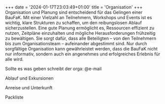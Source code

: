 +++
date = '2024-01-17T23:03:49+01:00'
title = 'Organisation'
+++
Organisation und Planung sind entscheidend für das Gelingen einer BauFaK. Mit einer Vielzahl an Teilnehmern, Workshops und Events ist es wichtig, klare Strukturen zu schaffen, um den reibungslosen Ablauf sicherzustellen. Eine gute Planung ermöglicht es, Ressourcen effizient zu nutzen, Zeitpläne einzuhalten und mögliche Herausforderungen frühzeitig zu bewältigen. Sie sorgt dafür, dass alle Beteiligten – von den Teilnehmern bis zum Organisationsteam – aufeinander abgestimmt sind. Nur durch sorgfältige Organisation kann gewährleistet werden, dass die BauFaK nicht nur informativ, sondern auch ein angenehmes und erfolgreiches Erlebnis für alle wird.

Sollte es was geben schreibt der orga: @e-mail

Ablauf und Exkursionen

Anreise und Unterkunft

Packliste